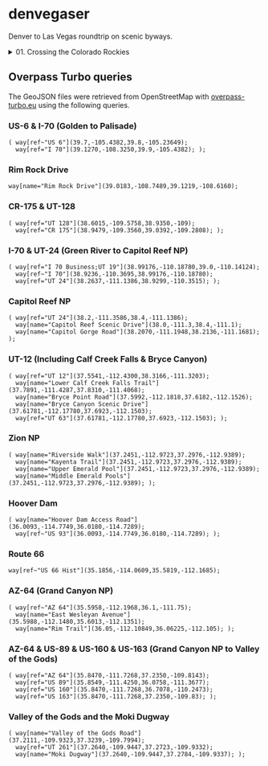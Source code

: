 denvegaser
==========

Denver to Las Vegas roundtrip on scenic byways.

<details>

<summary>01. Crossing the Colorado Rockies</summary>

### Crossing the Colorado Rockies

:round_pushpin: [Route](geojson/us6-i70.geojson):
- US-6 West from Golden, CO
- I-70 West (CO Exit 244 to Exit 44)

:movie_camera: [YouTube](https://youtu.be/C0JDjaaZDPM)

:globe_with_meridians: Overpass API query:

    ( way[ref~"US 6"](39.7,-105.4382,39.8,-105.23649);
      way[ref="I 70"](39.1270,-108.3250,39.9,-105.4382); );

</details>


Overpass Turbo queries
----------------------

The GeoJSON files were retrieved from OpenStreetMap with [overpass-turbo.eu](https://overpass-turbo.eu/) using the following queries.

### US-6 & I-70 (Golden to Palisade)

    ( way[ref~"US 6"](39.7,-105.4382,39.8,-105.23649);
      way[ref="I 70"](39.1270,-108.3250,39.9,-105.4382); );

### Rim Rock Drive

    way[name="Rim Rock Drive"](39.0183,-108.7489,39.1219,-108.6160);

### CR-175 & UT-128

    ( way[ref="UT 128"](38.6015,-109.5758,38.9350,-109);
      way[ref="CR 175"](38.9479,-109.3560,39.0392,-109.2808); );

### I-70 & UT-24 (Green River to Capitol Reef NP)

    ( way[ref="I 70 Business;UT 19"](38.99176,-110.18780,39.0,-110.14124);
      way[ref~"I 70"](38.9236,-110.3695,38.99176,-110.18780);
      way[ref="UT 24"](38.2637,-111.1386,38.9299,-110.3515); );

### Capitol Reef NP

    ( way[ref="UT 24"](38.2,-111.3586,38.4,-111.1386);
      way[name="Capitol Reef Scenic Drive"](38.0,-111.3,38.4,-111.1);
      way[name="Capitol Gorge Road"](38.2070,-111.1948,38.2136,-111.1681); );

### UT-12 (Including Calf Creek Falls & Bryce Canyon)

    ( way[ref="UT 12"](37.5541,-112.4300,38.3166,-111.3203);
      way[name="Lower Calf Creek Falls Trail"](37.7891,-111.4287,37.8310,-111.4068);
      way[name="Bryce Point Road"](37.5992,-112.1818,37.6182,-112.1526);
      way[name="Bryce Canyon Scenic Drive"](37.61781,-112.17780,37.6923,-112.1503);
      way[ref="UT 63"](37.61781,-112.17780,37.6923,-112.1503); );

### Zion NP

    ( way[name="Riverside Walk"](37.2451,-112.9723,37.2976,-112.9389);
      way[name="Kayenta Trail"](37.2451,-112.9723,37.2976,-112.9389);
      way[name="Upper Emerald Pool"](37.2451,-112.9723,37.2976,-112.9389);
      way[name="Middle Emerald Pools"](37.2451,-112.9723,37.2976,-112.9389); );

### Hoover Dam

    ( way[name="Hoover Dam Access Road"](36.0093,-114.7749,36.0180,-114.7289);
      way[ref~"US 93"](36.0093,-114.7749,36.0180,-114.7289); );

### Route 66

    way[ref~"US 66 Hist"](35.1856,-114.0609,35.5819,-112.1685);

### AZ-64 (Grand Canyon NP)

    ( way[ref~"AZ 64"](35.5958,-112.1968,36.1,-111.75);
      way[name="East Wesleyan Avenue"](35.5988,-112.1480,35.6013,-112.1351);
      way[name="Rim Trail"](36.05,-112.10849,36.06225,-112.105); );

### AZ-64 & US-89 & US-160 & US-163 (Grand Canyon NP to Valley of the Gods)

    ( way[ref="AZ 64"](35.8470,-111.7268,37.2350,-109.8143);
      way[ref="US 89"](35.8549,-111.4250,36.0758,-111.3677);     
      way[ref="US 160"](35.8470,-111.7268,36.7078,-110.2473);
      way[ref="US 163"](35.8470,-111.7268,37.2350,-109.83); );

### Valley of the Gods and the Moki Dugway

    ( way[name="Valley of the Gods Road"](37.2111,-109.9323,37.3239,-109.7994);
      way[ref="UT 261"](37.2640,-109.9447,37.2723,-109.9332);
      way[name="Moki Dugway"](37.2640,-109.9447,37.2784,-109.9337); );

